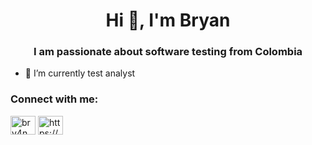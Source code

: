 <h1 align="center">Hi 👋, I'm Bryan</h1>
<h3 align="center">I am passionate about software testing from Colombia</h3>

- 🌱 I’m currently test analyst


<h3 align="left">Connect with me:</h3>
<p align="left">
<a href="https://twitter.com/bry4n_d3v" target="blank"><img align="center" src="https://cdn.jsdelivr.net/npm/simple-icons@3.0.1/icons/twitter.svg" alt="bry4n_d3v" height="30" width="40" /></a>
<a href="https://www.linkedin.com/in/brayan-arias-hernandez-06a0661aa/" target="blank"><img align="center" src="https://cdn.jsdelivr.net/npm/simple-icons@3.0.1/icons/linkedin.svg" alt="https://www.linkedin.com/in/brayan-arias-hernandez-06a0661aa/" height="30" width="40" /></a>
</p>
